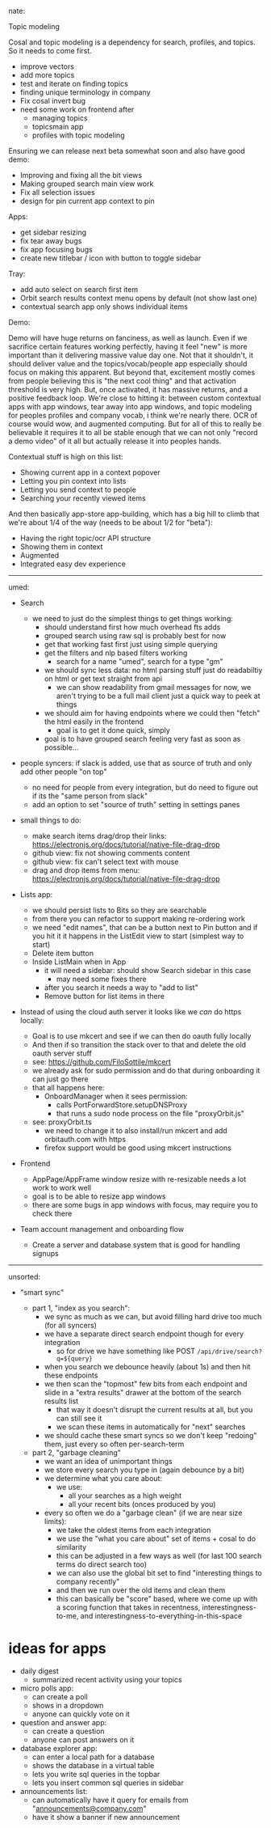 nate:

Topic modeling

Cosal and topic modeling is a dependency for search, profiles, and topics. So it needs to come first.

- improve vectors
- add more topics
- test and iterate on finding topics
- finding unique terminology in company
- Fix cosal invert bug
- need some work on frontend after
  - managing topics
  - topicsmain app
  - profiles with topic modeling

Ensuring we can release next beta somewhat soon and also have good demo:

- Improving and fixing all the bit views
- Making grouped search main view work
- Fix all selection issues
- design for pin current app context to pin

Apps:

- get sidebar resizing
- fix tear away bugs
- fix app focusing bugs
- create new titlebar / icon with button to toggle sidebar

Tray:

- add auto select on search first item
- Orbit search results context menu opens by default (not show last one)
- contextual search app only shows individual items

Demo:

Demo will have huge returns on fanciness, as well as launch. Even if we sacrifice certain features working perfectly, having it feel "new" is more important than it delivering massive value day one. Not that it shouldn't, it should deliver value and the topics/vocab/people app especially should focus on making this apparent. But beyond that, excitement mostly comes from people believing this is "the next cool thing" and that activation threshold is very high. But, once activated, it has massive returns, and a positive feedback loop. We're close to hitting it: between custom contextual apps with app windows, tear away into app windows, and topic modeling for peoples profiles and company vocab, i think we're nearly there. OCR of course would wow, and augmented computing. But for all of this to really be believable it requires it to all be stable enough that we can not only "record a demo video" of it all but actually release it into peoples hands.

Contextual stuff is high on this list:

- Showing current app in a context popover
- Letting you pin context into lists
- Letting you send context to people
- Searching your recently viewed items

And then basically app-store app-building, which has a big hill to climb that we're about 1/4 of the way (needs to be about 1/2 for "beta"):

- Having the right topic/ocr API structure
- Showing them in context
- Augmented
- Integrated easy dev experience

---

umed:

- Search

  - we need to just do the simplest things to get things working:
    - should understand first how much overhead fts adds
    - grouped search using raw sql is probably best for now
    - get that working fast first just using simple querying
    - get the filters and nlp based filters working
      - search for a name "umed", search for a type "gm"
    - we should sync less data: no html parsing stuff just do readabiltiy on html or get text straight from api
      - we can show readability from gmail messages for now, we aren't trying to be a full mail client just a quick way to peek at things
    - we should aim for having endpoints where we could then "fetch" the html easily in the frontend
      - goal is to get it done quick, simply
    - goal is to have grouped search feeling very fast as soon as possible...

- people syncers: if slack is added, use that as source of truth and only add other people "on top"

  - no need for people from every integration, but do need to figure out if its the "same person from slack"
  - add an option to set "source of truth" setting in settings panes

- small things to do:

  - make search items drag/drop their links: https://electronjs.org/docs/tutorial/native-file-drag-drop
  - github view: fix not showing comments content
  - github view: fix can't select text with mouse
  - drag and drop items from menu: https://electronjs.org/docs/tutorial/native-file-drag-drop

- Lists app:

  - we should persist lists to Bits so they are searchable
  - from there you can refactor to support making re-ordering work
  - we need "edit names", that can be a button next to Pin button and if you hit it it happens in the ListEdit view to start (simplest way to start)
  - Delete item button
  - Inside ListMain when in App
    - it will need a sidebar: should show Search sidebar in this case
      - may need some fixes there
    - after you search it needs a way to "add to list"
    - Remove button for list items in there

- Instead of using the cloud auth server it looks like we _can_ do https locally:

  - Goal is to use mkcert and see if we can then do oauth fully locally
  - And then if so transition the stack over to that and delete the old oauth server stuff
  - see: https://github.com/FiloSottile/mkcert
  - we already ask for sudo permission and do that during onboarding it can just go there
  - that all happens here:
    - OnboardManager when it sees permission:
      - calls PortForwardStore.setupDNSProxy
      - that runs a sudo node process on the file "proxyOrbit.js"
  - see: proxyOrbit.ts
    - we need to change it to also install/run mkcert and add orbitauth.com with https
    - firefox support would be good using mkcert instructions

- Frontend

  - AppPage/AppFrame window resize with re-resizable needs a lot work to work well
  - goal is to be able to resize app windows
  - there are some bugs in app windows with focus, may require you to check there

- Team account management and onboarding flow

  - Create a server and database system that is good for handling signups

---

unsorted:

- "smart sync"

  - part 1, "index as you search":
    - we sync as much as we can, but avoid filling hard drive too much (for all syncers)
    - we have a separate direct search endpoint though for every integration
      - so for drive we have something like POST `/api/drive/search?q=${query}`
    - when you search we debounce heavily (about 1s) and then hit these endpoints
    - we then scan the "topmost" few bits from each endpoint and slide in a "extra results" drawer at the bottom of the search results list
      - that way it doesn't disrupt the current results at all, but you can still see it
      - we scan these items in automatically for "next" searches
    - we should cache these smart syncs so we don't keep "redoing" them, just every so often per-search-term
  - part 2, "garbage cleaning"
    - we want an idea of unimportant things
    - we store every search you type in (again debounce by a bit)
    - we determine what you care about:
      - we use:
        - all your searches as a high weight
        - all your recent bits (onces produced by you)
    - every so often we do a "garbage clean" (if we are near size limits):
      - we take the oldest items from each integration
      - we use the "what you care about" set of items + cosal to do similarity
      - this can be adjusted in a few ways as well (for last 100 search terms do direct search too)
      - we can also use the global bit set to find "interesting things to company recently"
      - and then we run over the old items and clean them
      - this can basically be "score" based, where we come up with a scoring function that takes in recentness, interestingness-to-me, and interestingness-to-everything-in-this-space

# ideas for apps

- daily digest
  - summarized recent activity using your topics
- micro polls app:
  - can create a poll
  - shows in a dropdown
  - anyone can quickly vote on it
- question and answer app:
  - can create a question
  - anyone can post answers on it
- database explorer app:
  - can enter a local path for a database
  - shows the database in a virtual table
  - lets you write sql queries in the topbar
  - lets you insert common sql queries in sidebar
- announcements list:
  - can automatically have it query for emails from "announcements@company.com"
  - have it show a banner if new announcement
